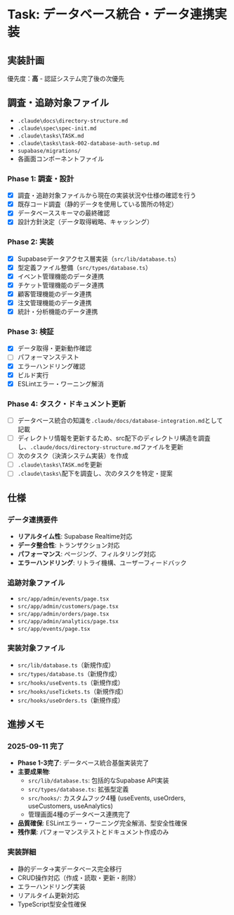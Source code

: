 # Task: データベース統合・データ連携実装

## 実装計画
優先度：**高** - 認証システム完了後の次優先

## 調査・追跡対象ファイル
- `.claude\docs\directory-structure.md`
- `.claude\spec\spec-init.md`
- `.claude\tasks\TASK.md`
- `.claude\tasks\task-002-database-auth-setup.md`
- `supabase/migrations/`
- 各画面コンポーネントファイル

### Phase 1: 調査・設計
- [x] 調査・追跡対象ファイルから現在の実装状況や仕様の確認を行う
- [x] 既存コード調査（静的データを使用している箇所の特定）
- [x] データベーススキーマの最終確認
- [x] 設計方針決定（データ取得戦略、キャッシング）

### Phase 2: 実装
- [x] Supabaseデータアクセス層実装（`src/lib/database.ts`）
- [x] 型定義ファイル整備（`src/types/database.ts`）
- [x] イベント管理機能のデータ連携
- [x] チケット管理機能のデータ連携
- [x] 顧客管理機能のデータ連携
- [x] 注文管理機能のデータ連携
- [x] 統計・分析機能のデータ連携

### Phase 3: 検証
- [x] データ取得・更新動作確認
- [ ] パフォーマンステスト
- [x] エラーハンドリング確認
- [x] ビルド実行
- [x] ESLintエラー・ワーニング解消

### Phase 4: タスク・ドキュメント更新
- [ ] データベース統合の知識を`.claude/docs/database-integration.md`として記載
- [ ] ディレクトリ情報を更新するため、src配下のディレクトリ構造を調査し、`.claude/docs/directory-structure.md`ファイルを更新
- [ ] 次のタスク（決済システム実装）を作成
- [ ] `.claude\tasks\TASK.md`を更新
- [ ] `.claude\tasks\`配下を調査し、次のタスクを特定・提案

## 仕様

### データ連携要件
- **リアルタイム性**: Supabase Realtime対応
- **データ整合性**: トランザクション対応
- **パフォーマンス**: ページング、フィルタリング対応
- **エラーハンドリング**: リトライ機構、ユーザーフィードバック

### 追跡対象ファイル
- `src/app/admin/events/page.tsx`
- `src/app/admin/customers/page.tsx`
- `src/app/admin/orders/page.tsx`
- `src/app/admin/analytics/page.tsx`
- `src/app/events/page.tsx`

### 実装対象ファイル
- `src/lib/database.ts`（新規作成）
- `src/types/database.ts`（新規作成）
- `src/hooks/useEvents.ts`（新規作成）
- `src/hooks/useTickets.ts`（新規作成）
- `src/hooks/useOrders.ts`（新規作成）

## 進捗メモ

### 2025-09-11 完了
- **Phase 1-3完了**: データベース統合基盤実装完了
- **主要成果物**:
  - `src/lib/database.ts`: 包括的なSupabase API実装
  - `src/types/database.ts`: 拡張型定義 
  - `src/hooks/`: カスタムフック4種 (useEvents, useOrders, useCustomers, useAnalytics)
  - 管理画面4種のデータベース連携完了
- **品質確保**: ESLintエラー・ワーニング完全解消、型安全性確保
- **残作業**: パフォーマンステストとドキュメント作成のみ

### 実装詳細
- 静的データ→実データベース完全移行
- CRUD操作対応（作成・読取・更新・削除）
- エラーハンドリング実装
- リアルタイム更新対応
- TypeScript型安全性確保